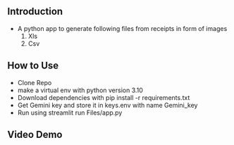 ## Introduction
- A python app to generate following files from receipts in form of images
  1. Xls
  2. Csv
 ## How to Use
 - Clone Repo
 - make a virtual env with python version 3.10
 - Download dependencies with pip install -r requirements.txt
 - Get Gemini key and store it in keys.env with name Gemini_key
 - Run using streamlit run Files/app.py
## Video Demo 
  
